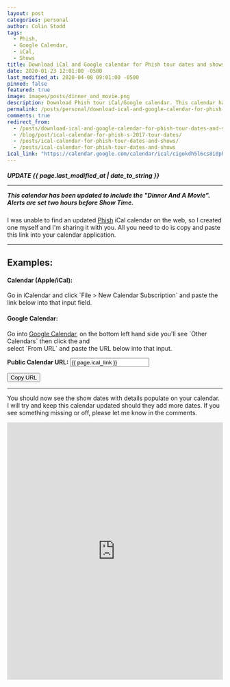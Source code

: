 ```yaml
---
layout: post
categories: personal
author: Colin Stodd
tags:
  - Phish,
  - Google Calendar,
  - iCal,
  - Shows
title: Download iCal and Google calendar for Phish tour dates and shows
date: 2020-01-23 12:01:00 -0500
last_modified_at: 2020-04-08 09:01:00 -0500
pinned: false
featured: true
image: images/posts/dinner_and_movie.png
description: Download Phish tour iCal/Google calendar. This calendar has been updated to include the "Dinner And A Movie".
permalink: /posts/personal/download-ical-and-google-calendar-for-phish-tour-dates-and-shows.html
comments: true
redirect_from:
  - /posts/download-ical-and-google-calendar-for-phish-tour-dates-and-shows.html
  - /blog/post/ical-calendar-for-phish-s-2017-tour-dates/
  - /posts/ical-calendar-for-phish-tour-dates-and-shows/
  - /posts/ical-calendar-for-phish-tour-dates-and-shows
ical_link: "https://calendar.google.com/calendar/ical/cigokdh5l6cs8i0ph6srjiboig%40group.calendar.google.com/public/basic.ics"
---
```



<h5 class="neu-alert mb-3 text-blue-grey">
<i class="fad fa-microphone-stand" style="font-size:3rem;"></i>  UPDATE <i class="fad fa-calendar-alt"></i> {{ page.last_modified_at | date_to_string }}<br/>
<hr/>
This calendar has been updated to include the "Dinner And A Movie".
Alerts are set two hours before Show Time.
</h5>




I was unable to find an updated <a href="https://phish.com/tours" target="_blank" rel="noopener" title="Phish Tour">Phish</a> iCal calendar on the web, so I created one myself and I'm sharing it with you. All you need to do is copy and paste this link into your calendar application.

-----

## Examples:
<h4 class="text-blue-grey"><i class="fab fa-apple"></i> Calendar (Apple/iCal):</h4>Go in iCalendar and click `File > New Calendar Subscription` and paste the link below into that input field.

<h4 class="text-blue-grey"><i class="fab fa-google"></i> Google Calendar:</h4>Go into <a href="https://calendar.google.com/calendar" target="_blank" rel="noopener" title="Click to open Google Calendar">Google Calendar</a>, on the bottom left hand side you'll see `Other Calendars` then click the <i class="fal fa-plus neu-text"></i> and <br/>select `From URL` and paste the URL below into that input.

**Public Calendar URL:**
<input type="text" value="{{ page.ical_link }}" id="calendarLink" class="fixed-font">
<p>
  <button onclick="myFunction()" class="button special">
    <i class="fad fa-clipboard"></i> Copy URL
  </button>
</p>

-----

You should now see the show dates with details populate on your calendar. I will try and keep this calendar updated should they add more dates. If you see something missing or off, please let me know in the comments.

<iframe style="border: 0;" src="https://calendar.google.com/calendar/embed?src=cigokdh5l6cs8i0ph6srjiboig%40group.calendar.google.com&ctz=America%2FNew_York" width="100%" height="600" frameborder="0" scrolling="no"></iframe>


<script type="text/javascript">
function myFunction() {
  /* Get the text field */
  var copyText = document.getElementById("calendarLink");

  /* Select the text field */
  copyText.select();
  copyText.setSelectionRange(0, 99999); /*For mobile devices*/

  /* Copy the text inside the text field */
  document.execCommand("copy");

  /* Alert the copied text */
  alert("🐠 Calendar Link Copied 🐠 Now paste it into your calendar app. Enjoy the shows! 🍄 🌈 🌵 🥳 🐲");
}
</script>